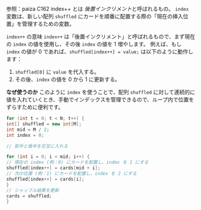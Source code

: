 参照：paiza C162
index++ とは
*後置インクリメント*と呼ばれるもの。
`index` 変数は、新しい配列 `shuffled` にカードを順番に配置する際の「現在の挿入位置」を管理するための変数。

`index++` の意味
`index++` は「後置インクリメント」と呼ばれるもので、まず現在の `index` の値を使用し、その後 `index` の値を 1 増やします。
例えば、もし `index` の値が 0 であれば、`shuffled[index++] = value;` は以下のように動作します：
1. `shuffled[0]` に `value` を代入する。
2. その後、`index` の値を 0 から 1 に更新する。

**なぜ使うのか**
このように `index` を使うことで、配列 `shuffled` に対して連続的に値を入れていくとき、手動でインデックスを管理できるので、ループ内で位置をずらすために便利です。
```java
for (int t = 0; t < N; t++) {
int[] shuffled = new int[M];
int mid = M / 2;
int index = 0;

// 前半と後半を交互に入れる

for (int i = 0; i < mid; i++) {
// 現在の index (例：0) にカードを配置し、index を 1 にする
shuffled[index++] = cards[mid + i];
// 次の位置 (例：1) にカードを配置し、index を 2 にする
shuffled[index++] = cards[i]; 
}
// シャッフル結果を更新
cards = shuffled;
}
```
